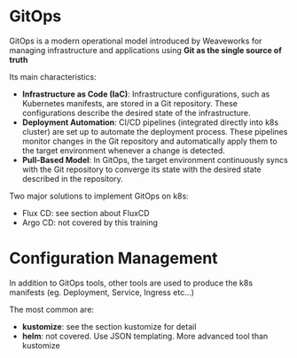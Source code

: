 # GitOps


GitOps is a modern operational model introduced by Weaveworks for managing infrastructure and applications using **Git as the single source of truth**

Its main characteristics:
* **Infrastructure as Code (IaC)**: Infrastructure configurations, such as Kubernetes manifests, are stored in a Git repository. These configurations describe the desired state of the infrastructure.
* **Deployment Automation**: CI/CD pipelines (integrated directly into k8s cluster) are set up to automate the deployment process. These pipelines monitor changes in the Git repository and automatically apply them to the target environment whenever a change is detected. 
* **Pull-Based Model**: In GitOps, the target environment continuously syncs with the Git repository to converge its state with the desired state described in the repository.


Two major solutions to implement GitOps on k8s:
* Flux CD: see section about FluxCD
* Argo CD: not covered by this training


# Configuration Management

In addition to GitOps tools, other tools are used to produce the k8s manifests (eg. Deployment, Service, Ingress etc...)

The most common are:
* **kustomize**: see the section kustomize for detail
* **helm**: not covered. Use JSON templating. More advanced tool than kustomize